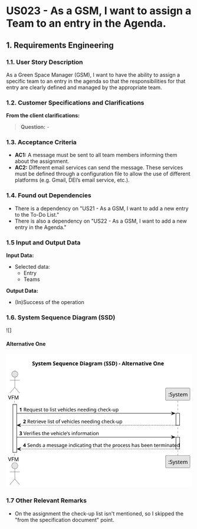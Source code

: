 # US023 - As a GSM, I want to assign a Team to an entry in the Agenda.


## 1. Requirements Engineering

### 1.1. User Story Description
As a Green Space Manager (GSM), I want to have the ability to assign a specific team to an 
entry in the agenda so that the responsibilities for that entry are clearly defined and managed by 
the appropriate team.

### 1.2. Customer Specifications and Clarifications

**From the client clarifications:**

> **Question:** -
### 1.3. Acceptance Criteria

* **AC1:** A message must be sent to all team members informing
  them about the assignment.
* **AC2:** Different email services can send the message. These services must be defined through a configuration file to allow the use
  of different platforms (e.g. Gmail, DEI’s email service, etc.).

### 1.4. Found out Dependencies

* There is a dependency on "US21 - As a GSM, I want to add a new entry to the To-Do List."
* There is also a dependency on "US22 - As a GSM, I want to add a new entry in the Agenda."

### 1.5 Input and Output Data

**Input Data:**

* Selected data:
  * Entry
  * Teams
  
**Output Data:**
  * (In)Success of the operation

### 1.6. System Sequence Diagram (SSD) 

![]

#### Alternative One

![System Sequence Diagram - Alternative One](svg/us008-system-sequence-diagram-alternative-one.svg)

### 1.7 Other Relevant Remarks

* On the assignment the check-up list isn't mentioned, so I skipped the "from the specification document" point.